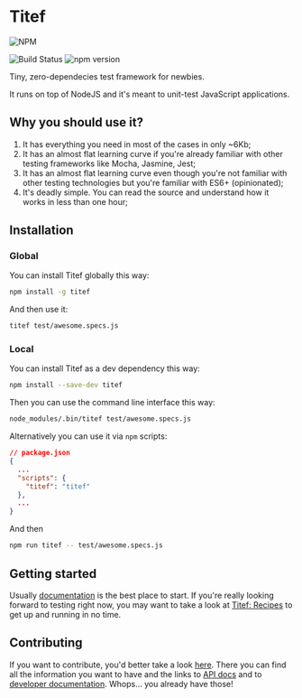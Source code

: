 # Titef
![NPM](https://nodei.co/npm/titef.png?downloads=true&downloadRank=true&stars=true)

![Build Status](https://travis-ci.org/shikaan/titef.svg?branch=master)
![npm version](https://badge.fury.io/js/titef.svg)

Tiny, zero-dependecies test framework for newbies.

It runs on top of NodeJS and it's meant to unit-test JavaScript
applications.

## Why you should use it?
1. It has everything you need in most of the cases in only ~6Kb;
2. It has an almost flat learning curve if you're already familiar with
other testing frameworks like Mocha, Jasmine, Jest;
3. It has an almost flat learning curve even though you're not familiar
with other testing technologies but you're familiar with ES6+
(opinionated);
4. It's deadly simple. You can read the source and understand how it
works in less than one hour;

## Installation

### Global
You can install Titef globally this way:
```bash
npm install -g titef
```
And then use it:

```bash
titef test/awesome.specs.js
```

### Local
You can install Titef as a dev dependency this way:
```bash
npm install --save-dev titef
```
Then you can use the command line interface this way:

```bash
node_modules/.bin/titef test/awesome.specs.js
```

Alternatively you can use it via `npm` scripts:

```json
// package.json
{
  ...
  "scripts": {
    "titef": "titef"
  },
  ...
}
```

And then

```bash
npm run titef -- test/awesome.specs.js
```

## Getting started

Usually [documentation](https://shikaan.github.io/titef) is the best
place to start. If you're really looking forward to testing right now,
you may want to take a look at
[Titef: Recipes](https://shikaan.github.io/titef/recipes/) to get up and
running in no time.


## Contributing

If you want to contribute, you'd better take a look
[here](./.github/CONTRIBUTING.md). There you can find all the
information you want to have and the links to
[API docs](https://shikaan.github.io/titef/api/) and to
[developer documentation](./lib/README.md).
Whops... you already have those!
